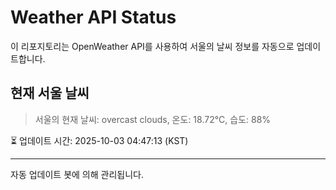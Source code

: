 
# Weather API Status

이 리포지토리는 OpenWeather API를 사용하여 서울의 날씨 정보를 자동으로 업데이트합니다.

## 현재 서울 날씨
> 서울의 현재 날씨: overcast clouds, 온도: 18.72°C, 습도: 88%

⏳ 업데이트 시간: 2025-10-03 04:47:13 (KST)

---
자동 업데이트 봇에 의해 관리됩니다.
